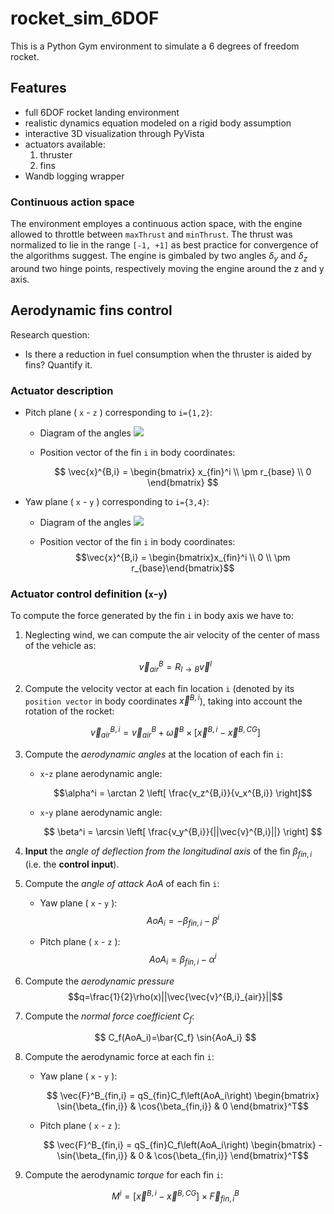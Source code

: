 # rocket_sim_6DOF
This is a Python Gym environment to simulate  a 6 degrees of freedom rocket.

## Features

* full 6DOF rocket landing environment
* realistic dynamics equation modeled on a rigid body assumption
* interactive 3D visualization through PyVista
* actuators available:
    1. thruster
    1. fins
* Wandb logging wrapper

### Continuous action space
The environment employes a continuous action space, with the engine allowed to throttle between `maxThrust` and `minThrust`. The thrust was normalized to lie in the range `[-1, +1]` as best practice for convergence of the algorithms suggest. The engine is gimbaled by two angles $\delta_y$ and $\delta_z$ around two hinge points, respectively moving the engine around the z and y axis.


## Aerodynamic fins control

Research question:
*   Is there a reduction in fuel consumption when the thruster is aided by fins? Quantify it.


### Actuator description

*   Pitch plane ( `x` - `z` ) corresponding to `i={1,2}`:
    * Diagram of the angles ![](_images/fins_pitch_plane.png)

    * Position vector of the fin `i` in body coordinates:
    
        $$
        \vec{x}^{B,i} = 
        \begin{bmatrix}
            x_{fin}^i \\ \pm r_{base} \\ 0
        \end{bmatrix}
        $$

*   Yaw plane ( `x` - `y` ) corresponding to `i={3,4}`:
    * Diagram of the angles ![](_images/fins_yaw_plane.png)

    * Position vector of the fin `i` in body coordinates:
        $$\vec{x}^{B,i} = \begin{bmatrix}x_{fin}^i \\ 0 \\ \pm r_{base}\end{bmatrix}$$

### Actuator control definition (`x`-`y`)
To compute the force generated by the fin `i` in body axis we have to:

1.  Neglecting wind, we can compute the air velocity of the center of mass of the vehicle as: 

    $$ \vec{v}^B_{air} = R_{I \rightarrow B}\vec{v}^I$$

1.  Compute the velocity vector at each fin location `i` (denoted by its `position vector` in body coordinates $\vec{x}^{B,i}$), taking into account the rotation of the rocket:

    $$
    \vec{v}^{B,i}_{air} = \vec{v}^B_{air} + \vec{\omega}^B \times \left[ \vec{x}^{B,i} - \vec{x}^{B,CG}\right]
    $$



1.  Compute the *aerodynamic angles* at the location of each fin `i`:

    *   `x`-`z` plane aerodynamic angle:
    
        $$\alpha^i = \arctan 2 \left[ \frac{v_z^{B,i}}{v_x^{B,i}} \right]$$

    *   `x`-`y` plane aerodynamic angle:

        $$
        \beta^i = \arcsin \left[ \frac{v_y^{B,i}}{||\vec{v}^{B,i}||} \right]
        $$

1.  **Input** the *angle of deflection from the longitudinal axis* of the fin $\beta_{fin,i}$ (i.e. the **control input**).

1.  Compute the *angle of attack* $AoA$ of each fin `i`:
    
    *   Yaw plane ( `x` - `y` ):
        $$AoA_i = -\beta_{fin,i} - \beta^i$$
        
    *   Pitch plane ( `x` - `z` ):
        $$AoA_i = \beta_{fin,i} - \alpha^i$$

1.  Compute the *aerodynamic pressure* $$q=\frac{1}{2}\rho(x)||\vec{\vec{v}^{B,i}_{air}}||$$

1.  Compute the *normal force coefficient* $C_f$:

    $$ C_f(AoA_i)=\bar{C_f} \sin{AoA_i} $$

1.  Compute the aerodynamic force at each fin `i`:

    *   Yaw plane ( `x` - `y` ):

        $$ \vec{F}^B_{fin,i} = qS_{fin}C_f\left(AoA_i\right)
        \begin{bmatrix}
        \sin{\beta_{fin,i}} & \cos{\beta_{fin,i}} & 0
        \end{bmatrix}^T$$
        
    *   Pitch plane ( `x` - `z` ):
        
        $$ \vec{F}^B_{fin,i} = qS_{fin}C_f\left(AoA_i\right)
        \begin{bmatrix}
        -\sin{\beta_{fin,i}} & 0 & \cos{\beta_{fin,i}}
        \end{bmatrix}^T$$

1.  Compute the aerodynamic *torque* for each fin `i`:

    $$ M^i = \left[ \vec{x}^{B,i} - \vec{x}^{B,CG}\right] \times \vec{F}^B_{fin,i} $$
